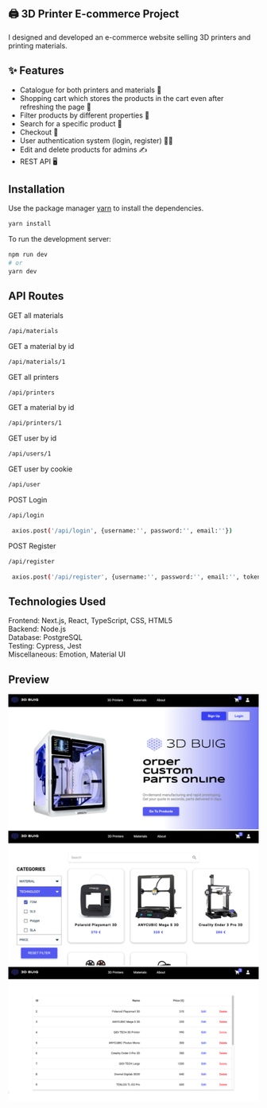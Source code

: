 ## 🖨️ 3D Printer E-commerce Project

I designed and developed an e-commerce website selling 3D printers and printing materials. 

## ✨ Features

- Catalogue for both printers and materials 📖 
- Shopping cart which stores the products in the cart even after refreshing the page 🛒
- Filter products by different properties 🤏
- Search for a specific product 🔎
- Checkout 🏁
- User authentication system (login, register) 🙎‍♂️
- Edit and delete products for admins ✍️
- REST API 🖥️ 

## Installation

Use the package manager [yarn](https://yarnpkg.com/) to install the dependencies.

```bash
yarn install
```

To run the development server:

```bash
npm run dev
# or
yarn dev
```

## API Routes

GET all materials
```bash
/api/materials
```

GET a material by id
```bash
/api/materials/1
```

GET all printers
```bash
/api/printers
```

GET a material by id
```bash
/api/printers/1
```

GET user by id
```bash
/api/users/1
```

GET user by cookie
```bash
/api/user
```


POST Login
```bash
/api/login
```
```bash
 axios.post('/api/login', {username:'', password:'', email:''})
```

POST Register
```bash
/api/register
```
```bash
 axios.post('/api/register', {username:'', password:'', email:'', token:''})
```

## Technologies Used

Frontend: Next.js, React, TypeScript, CSS, HTML5  
Backend: Node.js  
Database: PostgreSQL   
Testing: Cypress, Jest   
Miscellaneous: Emotion, Material UI 
 
## Preview

<img src="/public/previews/preview1.png">
<img src="/public/previews/preview3.png">
<img src="/public/previews/preview2.png">

